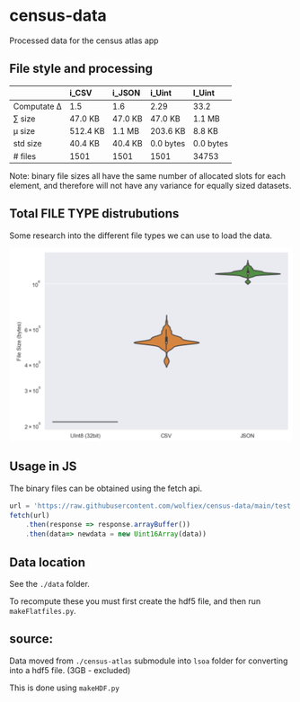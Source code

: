 # census-data
Processed data for the census atlas app

## File style and processing 

|             | i_CSV    | i_JSON   | i_Uint    | l_Uint    |
|:------------|:---------|:---------|:----------|:----------|
| Computate ∆ | 1.5      | 1.6      | 2.29      | 33.2      |
| ∑ size      | 47.0 KB  | 47.0 KB  | 47.0 KB   | 1.1 MB    |
| µ size      | 512.4 KB | 1.1 MB   | 203.6 KB  | 8.8 KB    |
| std size    | 40.4 KB  | 40.4 KB  | 0.0 bytes | 0.0 bytes |
| # files     | 1501     | 1501     | 1501      | 34753     |

Note: binary file sizes all have the same number of allocated slots for each element, and therefore will not have any variance for equally sized datasets. 


## Total FILE TYPE distrubutions 
Some research into the different file types we can use to load the data. 

<img src='./ft.png'>



## Usage in JS
The binary files can be obtained using the fetch api. 
```js
url = 'https://raw.githubusercontent.com/wolfiex/census-data/main/test.buffer'
fetch(url)
    .then(response => response.arrayBuffer())
    .then(data=> newdata = new Uint16Array(data))
```




## Data location
See the `./data` folder.

To recompute these you must first create the hdf5 file, and then run `makeFlatfiles.py`.


## source: 
Data moved from `./census-atlas` submodule into `lsoa` folder for converting into a hdf5 file. (3GB - excluded)

This is done using `makeHDF.py`



